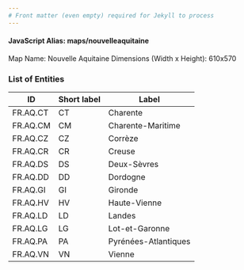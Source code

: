 ```yaml
---
# Front matter (even empty) required for Jekyll to process
---
```


#### JavaScript Alias: maps/nouvelleaquitaine

Map Name: Nouvelle Aquitaine
Dimensions (Width x Height): 610x570





### List of Entities

ID | Short label | Label
---|---|---|
FR.AQ.CT|CT|Charente
FR.AQ.CM|CM|Charente-Maritime
FR.AQ.CZ|CZ|Corrèze
FR.AQ.CR|CR|Creuse
FR.AQ.DS|DS|Deux-Sèvres
FR.AQ.DD|DD|Dordogne
FR.AQ.GI|GI|Gironde
FR.AQ.HV|HV|Haute-Vienne
FR.AQ.LD|LD|Landes
FR.AQ.LG|LG|Lot-et-Garonne
FR.AQ.PA|PA|Pyrénées-Atlantiques
FR.AQ.VN|VN|Vienne